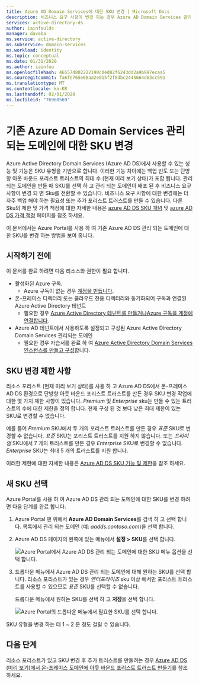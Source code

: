 ```yaml
---
title: Azure AD Domain Services에 대한 SKU 변경 | Microsoft Docs
description: 비즈니스 요구 사항이 변경 되는 경우 Azure AD Domain Services 관리 되는 도메인의 SKU 계층에 대해 알아봅니다.
services: active-directory-ds
author: iainfoulds
manager: daveba
ms.service: active-directory
ms.subservice: domain-services
ms.workload: identity
ms.topic: conceptual
ms.date: 01/31/2020
ms.author: iainfou
ms.openlocfilehash: 46557d802222190c0ed82f6243dd2a9b997ecaa5
ms.sourcegitcommit: fa6fe765e08aa2e015f2f8dbc2445664d63cc591
ms.translationtype: MT
ms.contentlocale: ko-KR
ms.lasthandoff: 02/01/2020
ms.locfileid: "76960569"
---
```

# <a name="change-the-sku-for-an-existing-azure-ad-domain-services-managed-domain"></a>기존 Azure AD Domain Services 관리 되는 도메인에 대한 SKU 변경

Azure Active Directory Domain Services (Azure AD DS)에서 사용할 수 있는 성능 및 기능은 SKU 유형을 기반으로 합니다. 이러한 기능 차이에는 백업 빈도 또는 단방향 아웃 바운드 포리스트 트러스트의 최대 수 (현재 미리 보기 상태)가 포함 됩니다. 관리 되는 도메인을 만들 때 SKU를 선택 하 고 관리 되는 도메인이 배포 된 후 비즈니스 요구 사항이 변경 되 면 Sku를 전환할 수 있습니다. 비즈니스 요구 사항에 대한 변경에는 더 자주 백업 해야 하는 필요성 또는 추가 포리스트 트러스트를 만들 수 있습니다. 다른 Sku의 제한 및 가격 책정에 대한 자세한 내용은 [azure AD DS SKU 개념][concepts-sku] 및 [azure AD DS 가격 책정][pricing] 페이지를 참조 하세요.

이 문서에서는 Azure Portal를 사용 하 여 기존 Azure AD DS 관리 되는 도메인에 대한 SKU를 변경 하는 방법을 보여 줍니다.

## <a name="before-you-begin"></a>시작하기 전에

이 문서를 완료 하려면 다음 리소스와 권한이 필요 합니다.

* 활성화된 Azure 구독.
    * Azure 구독이 없는 경우 [계정을 만듭니다](https://azure.microsoft.com/free/?WT.mc_id=A261C142F).
* 온-프레미스 디렉터리 또는 클라우드 전용 디렉터리와 동기화되어 구독과 연결된 Azure Active Directory 테넌트
    * 필요한 경우 [Azure Active Directory 테넌트를 만들거나][create-azure-ad-tenant][Azure 구독을 계정에 연결합니다][associate-azure-ad-tenant].
* Azure AD 테넌트에서 사용하도록 설정되고 구성된 Azure Active Directory Domain Services 관리되는 도메인
    * 필요한 경우 자습서를 완료 하 여 [Azure Active Directory Domain Services 인스턴스를 만들고 구성][create-azure-ad-ds-instance]합니다.

## <a name="sku-change-limitations"></a>SKU 변경 제한 사항

리소스 포리스트 (현재 미리 보기 상태)를 사용 하 고 Azure AD DS에서 온-프레미스 AD DS 환경으로 단방향 아웃 바운드 포리스트 트러스트를 만든 경우 SKU 변경 작업에 대한 몇 가지 제한 사항이 있습니다. *Premium* 및 *Enterprise* sku는 만들 수 있는 트러스트의 수에 대한 제한을 정의 합니다. 현재 구성 된 것 보다 낮은 최대 제한이 있는 SKU로 변경할 수 없습니다.

예를 들어 *Premium* SKU에서 두 개의 포리스트 트러스트를 만든 경우 *표준* SKU로 변경할 수 없습니다. *표준* SKU는 포리스트 트러스트를 지원 하지 않습니다. 또는 *프리미엄* SKU에서 7 개의 트러스트를 만든 경우 *Enterprise* SKU로 변경할 수 없습니다. *Enterprise* SKU는 최대 5 개의 트러스트를 지원 합니다.

이러한 제한에 대한 자세한 내용은 [Azure AD DS SKU 기능 및 제한][concepts-sku]을 참조 하세요.

## <a name="select-a-new-sku"></a>새 SKU 선택

Azure Portal를 사용 하 여 Azure AD DS 관리 되는 도메인에 대한 SKU를 변경 하려면 다음 단계를 완료 합니다.

1. Azure Portal 맨 위에서 **Azure AD Domain Services**를 검색 하 고 선택 합니다. 목록에서 관리 되는 도메인 (예: *aadds.contoso.com*)을 선택 합니다.
1. Azure AD DS 페이지의 왼쪽에 있는 메뉴에서 **설정 > SKU**를 선택 합니다.

    ![Azure Portal에서 Azure AD DS 관리 되는 도메인에 대한 SKU 메뉴 옵션을 선택 합니다.](media/change-sku/overview-change-sku.png)

1. 드롭다운 메뉴에서 Azure AD DS 관리 되는 도메인에 대해 원하는 SKU를 선택 합니다. 리소스 포리스트가 있는 경우 *엔터프라이즈* sku 이상 에서만 포리스트 트러스트를 사용할 수 있으므로 *표준* SKU를 선택할 수 없습니다.

    드롭다운 메뉴에서 원하는 SKU를 선택 하 고 **저장**을 선택 합니다.

    ![Azure Portal의 드롭다운 메뉴에서 필요한 SKU를 선택 합니다.](media/change-sku/change-sku-selection.png)

SKU 유형을 변경 하는 데 1 ~ 2 분 정도 걸릴 수 있습니다.

## <a name="next-steps"></a>다음 단계

리소스 포리스트가 있고 SKU 변경 후 추가 트러스트를 만들려는 경우 [Azure AD DS (미리 보기)에서 온-프레미스 도메인에 아웃 바운드 포리스트 트러스트 만들기][create-trust]를 참조 하세요.

<!-- INTERNAL LINKS -->
[create-azure-ad-tenant]: ../active-directory/fundamentals/sign-up-organization.md
[associate-azure-ad-tenant]: ../active-directory/fundamentals/active-directory-how-subscriptions-associated-directory.md
[create-azure-ad-ds-instance]: tutorial-create-instance.md
[concepts-sku]: administration-concepts.md#azure-ad-ds-skus
[create-trust]: tutorial-create-forest-trust.md

<!-- EXTERNAL LINKS -->
[pricing]: https://azure.microsoft.com/pricing/details/active-directory-ds/
